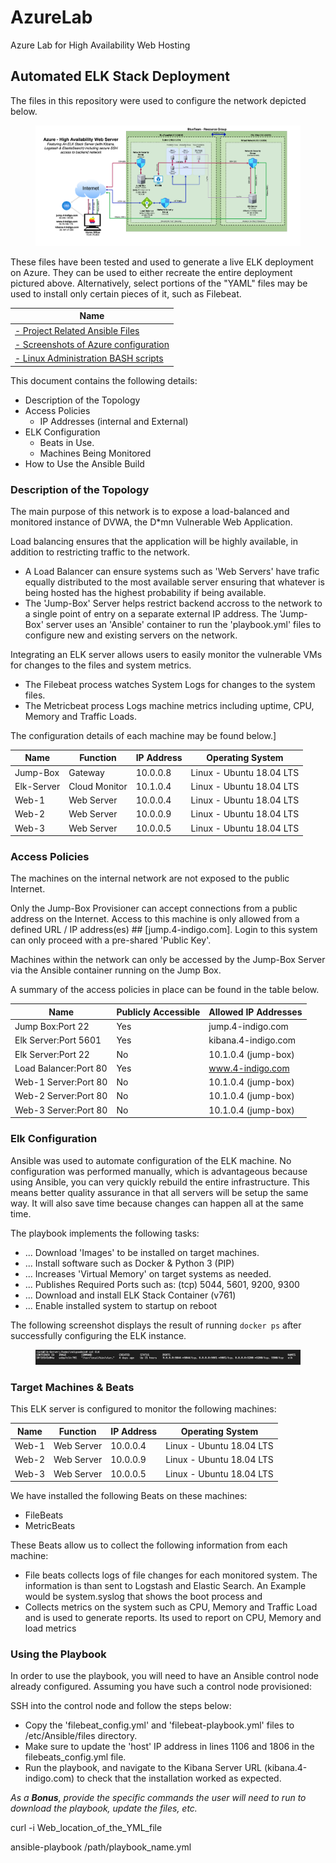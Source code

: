 # AzureLab
Azure Lab for High Availability Web Hosting
## Automated ELK Stack Deployment

The files in this repository were used to configure the network depicted below.

<figure><img src="/Diagrams/Azure.png"><figcaption></figcaption></figure>
These files have been tested and used to generate a live ELK deployment on Azure. They can be used to either recreate the entire deployment pictured above. Alternatively, select portions of the "YAML" files may be used to install only certain pieces of it, such as Filebeat.

| Name                                                                            |
------------------------------------------------------------------------------------------------|
|<a href="https://github.com/wjanness/Azure/tree/main/Ansible">- Project Related Ansible Files</a> |
|<a href="https://github.com/wjanness/Azure/blob/main/HOMEWORK.md">- Screenshots of Azure configuration</a> |
|<a href="https://github.com/wjanness/Azure/blob/main/Linux">- Linux Administration BASH scripts</a> |

This document contains the following details:
- Description of the Topology
- Access Policies
  - IP Addresses (internal and External)
- ELK Configuration
  - Beats in Use.
  - Machines Being Monitored
- How to Use the Ansible Build


### Description of the Topology

The main purpose of this network is to expose a load-balanced and monitored instance of DVWA, the D*mn Vulnerable Web Application.

Load balancing ensures that the application will be highly available, in addition to restricting traffic to the network.
- A Load Balancer can ensure systems such as 'Web Servers' have trafic equally distributed to the most available server ensuring that whatever is being hosted has the highest probability if being available. 
- The 'Jump-Box' Server helps restrict backend accross to the network to a single point of entry on a separate external IP address. The 'Jump-Box' server uses an 'Ansible' container to run the 'playbook.yml' files to configure new and existing servers on the network.

Integrating an ELK server allows users to easily monitor the vulnerable VMs for changes to the files and system metrics.
- The Filebeat process watches System Logs for changes to the system files. 
- The Metricbeat process Logs machine metrics including uptime, CPU, Memory and Traffic Loads.

The configuration details of each machine may be found below.]

| Name       | Function      | IP Address | Operating System           |
|------------|---------------|------------|----------------------------|
| Jump-Box   | Gateway       | 10.0.0.8   | Linux - Ubuntu 18.04 LTS   |
| Elk-Server | Cloud Monitor | 10.1.0.4   | Linux - Ubuntu 18.04 LTS   |
| Web-1      | Web Server    | 10.0.0.4   | Linux - Ubuntu 18.04 LTS   |
| Web-2      | Web Server    | 10.0.0.9   | Linux - Ubuntu 18.04 LTS   |
| Web-3      | Web Server    | 10.0.0.5   | Linux - Ubuntu 18.04 LTS   |


### Access Policies

The machines on the internal network are not exposed to the public Internet. 

Only the Jump-Box Provisioner can accept connections from a public address on the Internet. Access to this machine is only allowed from a defined URL / IP address(es) ## [jump.4-indigo.com]. Login to this system can only proceed with a pre-shared 'Public Key'.

Machines within the network can only be accessed by the Jump-Box Server via the Ansible container running on the Jump Box.

A summary of the access policies in place can be found in the table below.

| Name                  | Publicly Accessible | Allowed IP Addresses |
|-----------------------|---------------------|----------------------|
| Jump Box:Port 22      | Yes                 | jump.4-indigo.com    |
| Elk Server:Port 5601  | Yes                 | kibana.4-indigo.com  |
| Elk Server:Port 22    | No                  | 10.1.0.4 (jump-box)  |
| Load Balancer:Port 80 | Yes                 | www.4-indigo.com     |
| Web-1 Server:Port 80  | No                  | 10.1.0.4 (jump-box)  |
| Web-2 Server:Port 80  | No                  | 10.1.0.4 (jump-box)  |
| Web-3 Server:Port 80  | No                  | 10.1.0.4 (jump-box)  |


### Elk Configuration

Ansible was used to automate configuration of the ELK machine. No configuration was performed manually, which is advantageous because using Ansible, you can very quickly rebuild the entire infrastructure. This means better quality assurance in that all servers will be setup the same way. It will also save time because changes can happen all at the same time.

The playbook implements the following tasks:
- ... Download 'Images' to be installed on target machines. 
- ... Install software such as Docker & Python 3 (PIP)
- ... Increases 'Virtual Memory' on target systems as needed.
- ... Publishes Required Ports such as: (tcp) 5044, 5601, 9200, 9300 
- ... Download and install ELK Stack Container (v761)
- ... Enable installed system to startup on reboot

The following screenshot displays the result of running `docker ps` after successfully configuring the ELK instance.
<figure><img src="/Images/Docker_PS.png"><figcaption></figcaption></figure>

### Target Machines & Beats
This ELK server is configured to monitor the following machines:

| Name       | Function      | IP Address | Operating System           |
|------------|---------------|------------|----------------------------|
| Web-1      | Web Server    | 10.0.0.4   | Linux - Ubuntu 18.04 LTS   |
| Web-2      | Web Server    | 10.0.0.9   | Linux - Ubuntu 18.04 LTS   |
| Web-3      | Web Server    | 10.0.0.5   | Linux - Ubuntu 18.04 LTS   |

We have installed the following Beats on these machines:
- FileBeats
- MetricBeats

These Beats allow us to collect the following information from each machine:
- File beats collects logs of file changes for each monitored system. The information is than sent to Logstash and Elastic Search. An Example would be    system.syslog that shows the boot process and 
- Collects metrics on the system such as CPU, Memory and Traffic Load and is used to generate reports. Its used to report on CPU, Memory and load metrics

### Using the Playbook
In order to use the playbook, you will need to have an Ansible control node already configured. Assuming you have such a control node provisioned: 

SSH into the control node and follow the steps below:
- Copy the 'filebeat_config.yml' and 'filebeat-playbook.yml' files to /etc/Ansible/files directory. 
- Make sure to update the 'host' IP address in lines 1106 and 1806 in the filebeats_config.yml file.
- Run the playbook, and navigate to the Kibana Server URL (kibana.4-indigo.com) to check that the installation worked as expected.

_As a **Bonus**, provide the specific commands the user will need to run to download the playbook, update the files, etc._ 

curl -i Web_location_of_the_YML_file

ansible-playbook /path/playbook_name.yml
